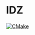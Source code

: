 # IDZ

[![CMake](https://github.com/lXuskl/IDZ/actions/workflows/cmake.yml/badge.svg)](https://github.com/lXuskl/IDZ/actions/workflows/cmake.yml)
